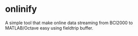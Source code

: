 # onlinify
A simple tool that make online data streaming from BCI2000 to MATLAB/Octave easy using fieldtrip buffer.

